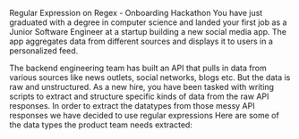Regular Expression on Regex - Onboarding Hackathon
You have just graduated with a degree in computer science and landed your first job as a Junior Software Engineer at a startup building a new social media app. The app aggregates data from different sources and displays it to users in a personalized feed.

The backend engineering team has built an API that pulls in data from various sources like news outlets, social networks, blogs etc. But the data is raw and unstructured. As a new hire, you have been tasked with writing scripts to extract and structure specific kinds of data from the raw API responses.
 In order to extract the datatypes from those messy API responses we have decided to use regular expressions
Here are some of the data types the product team needs extracted:



